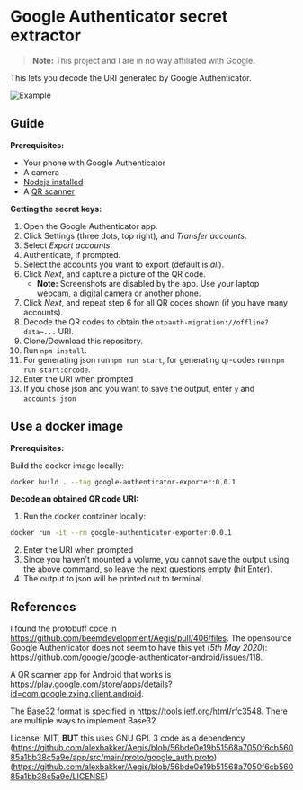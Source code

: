 # Google Authenticator secret extractor

> **Note:** This project and I are in no way affiliated with Google.

This lets you decode the URI generated by Google Authenticator.

![Example](example.png)


## Guide

**Prerequisites:**
* Your phone with Google Authenticator
* A camera
* [Nodejs installed](https://nodejs.org/en/download/)
* A [QR scanner](https://play.google.com/store/apps/details?id=com.google.zxing.client.android)


**Getting the secret keys:**
1. Open the Google Authenticator app.
2. Click Settings (three dots, top right), and *Transfer accounts*.
3. Select *Export accounts*.
4. Authenticate, if prompted.
5. Select the accounts you want to export (default is *all*).
6. Click *Next*, and capture a picture of the QR code.
    * **Note:** Screenshots are disabled by the app.
    Use your laptop webcam, a digital camera or another phone.
7. Click *Next*, and repeat step 6 for all QR codes shown (if you have many accounts).
8. Decode the QR codes to obtain the `otpauth-migration://offline?data=...` URI.
9. Clone/Download this repository.
10. Run `npm install`.
11. For generating json run`npm run start`, for generating qr-codes run `npm run start:qrcode`.
12. Enter the URI when prompted
13. If you chose json and you want to save the output, enter `y` and `accounts.json`

## Use a docker image

**Prerequisites:**

Build the docker image locally:
```sh
docker build . --tag google-authenticator-exporter:0.0.1
```

**Decode an obtained QR code URI:**
1. Run the docker container locally:
```sh
docker run -it --rm google-authenticator-exporter:0.0.1
```
2. Enter the URI when prompted
3. Since you haven't mounted a volume, you cannot save the output using the above command, so leave the next questions empty (hit Enter).
4. The output to json will be printed out to terminal.

## References

I found the protobuff code in https://github.com/beemdevelopment/Aegis/pull/406/files.
The opensource Google Authenticator does not seem to have this yet (*5th May 2020*): https://github.com/google/google-authenticator-android/issues/118.

A QR scanner app for Android that works is https://play.google.com/store/apps/details?id=com.google.zxing.client.android.

The Base32 format is specified in https://tools.ietf.org/html/rfc3548. There are multiple ways to implement Base32.

License: MIT,
**BUT** this uses GNU GPL 3 code as a dependency (https://github.com/alexbakker/Aegis/blob/56bde0e19b51568a7050f6cb56085a1bb38c5a9e/app/src/main/proto/google_auth.proto) (https://github.com/alexbakker/Aegis/blob/56bde0e19b51568a7050f6cb56085a1bb38c5a9e/LICENSE)